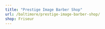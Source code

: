 ```yaml
---
title: "Prestige Image Barber Shop"
url: /baltimore/prestige-image-barber-shop/
shop: Friseur
---
```

